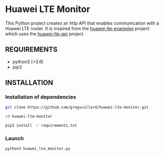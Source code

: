 # Huawei LTE Monitor

This Python project creates an http API that enables communication with a Huawei LTE router.
It is inspired from the [huawei-lte-examples](https://github.com/littlejo/huawei-lte-examples) project which uses the [huawei-lte-api](https://github.com/Salamek/huawei-lte-api) project.

## REQUIREMENTS

* python3 (>3.6)
* pip3

## INSTALLATION

### Installation of dependencies

```sh
git clone https://github.com/gregscullard/huawei-lte-monitor.git
```

```sh
cd huawei-lte-monitor
```

```sh
pip3 install -r requirements.txt
```

### Launch

```sh
python3 huawei_lte_monitor.py
```

